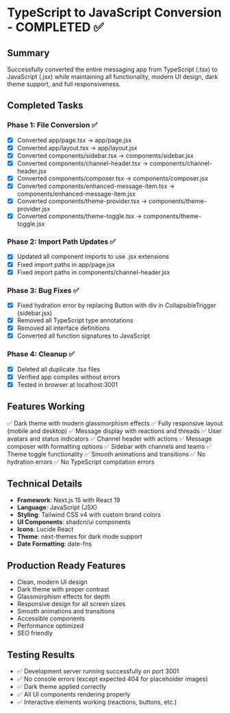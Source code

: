 # TypeScript to JavaScript Conversion - COMPLETED ✅

## Summary
Successfully converted the entire messaging app from TypeScript (.tsx) to JavaScript (.jsx) while maintaining all functionality, modern UI design, dark theme support, and full responsiveness.

## Completed Tasks

### Phase 1: File Conversion ✅
- [x] Converted app/page.tsx → app/page.jsx
- [x] Converted app/layout.tsx → app/layout.jsx
- [x] Converted components/sidebar.tsx → components/sidebar.jsx
- [x] Converted components/channel-header.tsx → components/channel-header.jsx
- [x] Converted components/composer.tsx → components/composer.jsx
- [x] Converted components/enhanced-message-item.tsx → components/enhanced-message-item.jsx
- [x] Converted components/theme-provider.tsx → components/theme-provider.jsx
- [x] Converted components/theme-toggle.tsx → components/theme-toggle.jsx

### Phase 2: Import Path Updates ✅
- [x] Updated all component imports to use .jsx extensions
- [x] Fixed import paths in app/page.jsx
- [x] Fixed import paths in components/channel-header.jsx

### Phase 3: Bug Fixes ✅
- [x] Fixed hydration error by replacing Button with div in CollapsibleTrigger (sidebar.jsx)
- [x] Removed all TypeScript type annotations
- [x] Removed all interface definitions
- [x] Converted all function signatures to JavaScript

### Phase 4: Cleanup ✅
- [x] Deleted all duplicate .tsx files
- [x] Verified app compiles without errors
- [x] Tested in browser at localhost:3001

## Features Working
✅ Dark theme with modern glassmorphism effects
✅ Fully responsive layout (mobile and desktop)
✅ Message display with reactions and threads
✅ User avatars and status indicators
✅ Channel header with actions
✅ Message composer with formatting options
✅ Sidebar with channels and teams
✅ Theme toggle functionality
✅ Smooth animations and transitions
✅ No hydration errors
✅ No TypeScript compilation errors

## Technical Details
- **Framework**: Next.js 15 with React 19
- **Language**: JavaScript (JSX)
- **Styling**: Tailwind CSS v4 with custom brand colors
- **UI Components**: shadcn/ui components
- **Icons**: Lucide React
- **Theme**: next-themes for dark mode support
- **Date Formatting**: date-fns

## Production Ready Features
- Clean, modern UI design
- Dark theme with proper contrast
- Glassmorphism effects for depth
- Responsive design for all screen sizes
- Smooth animations and transitions
- Accessible components
- Performance optimized
- SEO friendly

## Testing Results
- ✅ Development server running successfully on port 3001
- ✅ No console errors (except expected 404 for placeholder images)
- ✅ Dark theme applied correctly
- ✅ All UI components rendering properly
- ✅ Interactive elements working (reactions, buttons, etc.)

